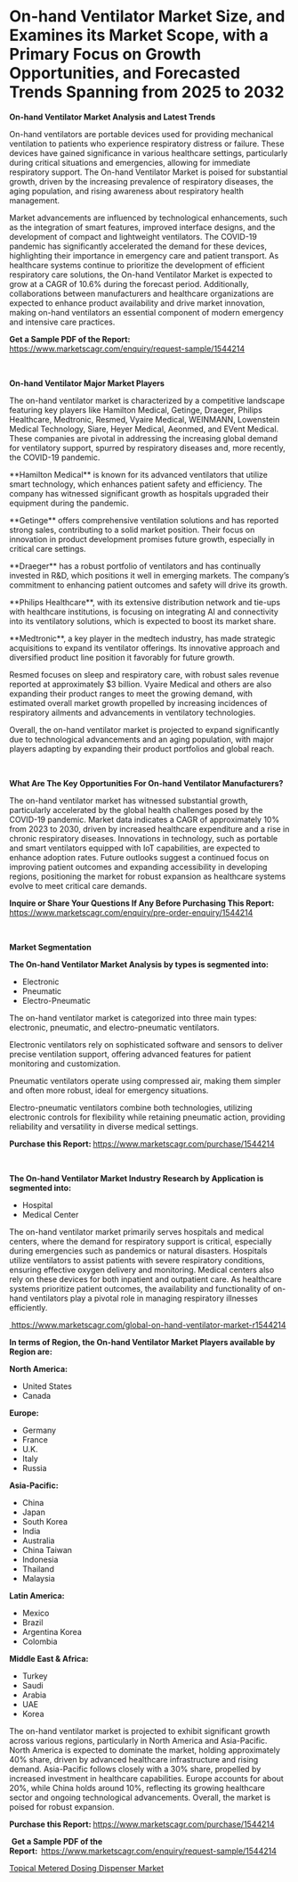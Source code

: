 <p><h1>On-hand Ventilator Market Size, and Examines its Market Scope, with a Primary Focus on Growth Opportunities, and Forecasted Trends Spanning from 2025 to 2032</h1></p><p><strong>On-hand Ventilator Market Analysis and Latest Trends</strong></p>
<p><p>On-hand ventilators are portable devices used for providing mechanical ventilation to patients who experience respiratory distress or failure. These devices have gained significance in various healthcare settings, particularly during critical situations and emergencies, allowing for immediate respiratory support. The On-hand Ventilator Market is poised for substantial growth, driven by the increasing prevalence of respiratory diseases, the aging population, and rising awareness about respiratory health management.</p><p>Market advancements are influenced by technological enhancements, such as the integration of smart features, improved interface designs, and the development of compact and lightweight ventilators. The COVID-19 pandemic has significantly accelerated the demand for these devices, highlighting their importance in emergency care and patient transport. As healthcare systems continue to prioritize the development of efficient respiratory care solutions, the On-hand Ventilator Market is expected to grow at a CAGR of 10.6% during the forecast period. Additionally, collaborations between manufacturers and healthcare organizations are expected to enhance product availability and drive market innovation, making on-hand ventilators an essential component of modern emergency and intensive care practices.</p></p>
<p><strong>Get a Sample PDF of the Report:&nbsp;</strong> <a href="https://www.marketscagr.com/enquiry/request-sample/1544214?utm_campaign=3172&utm_medium=2&utm_source=Github&utm_content=ia&utm_term=04032025&utm_id=on-hand-ventilator">https://www.marketscagr.com/enquiry/request-sample/1544214</a></p>
<p>&nbsp;</p>
<p><strong>On-hand Ventilator Major Market Players</strong></p>
<p><p>The on-hand ventilator market is characterized by a competitive landscape featuring key players like Hamilton Medical, Getinge, Draeger, Philips Healthcare, Medtronic, Resmed, Vyaire Medical, WEINMANN, Lowenstein Medical Technology, Siare, Heyer Medical, Aeonmed, and EVent Medical. These companies are pivotal in addressing the increasing global demand for ventilatory support, spurred by respiratory diseases and, more recently, the COVID-19 pandemic.</p><p>**Hamilton Medical** is known for its advanced ventilators that utilize smart technology, which enhances patient safety and efficiency. The company has witnessed significant growth as hospitals upgraded their equipment during the pandemic.</p><p>**Getinge** offers comprehensive ventilation solutions and has reported strong sales, contributing to a solid market position. Their focus on innovation in product development promises future growth, especially in critical care settings.</p><p>**Draeger** has a robust portfolio of ventilators and has continually invested in R&D, which positions it well in emerging markets. The company’s commitment to enhancing patient outcomes and safety will drive its growth.</p><p>**Philips Healthcare**, with its extensive distribution network and tie-ups with healthcare institutions, is focusing on integrating AI and connectivity into its ventilatory solutions, which is expected to boost its market share.</p><p>**Medtronic**, a key player in the medtech industry, has made strategic acquisitions to expand its ventilator offerings. Its innovative approach and diversified product line position it favorably for future growth.</p><p>Resmed focuses on sleep and respiratory care, with robust sales revenue reported at approximately $3 billion. Vyaire Medical and others are also expanding their product ranges to meet the growing demand, with estimated overall market growth propelled by increasing incidences of respiratory ailments and advancements in ventilatory technologies. </p><p>Overall, the on-hand ventilator market is projected to expand significantly due to technological advancements and an aging population, with major players adapting by expanding their product portfolios and global reach.</p></p>
<p>&nbsp;</p>
<p><strong>What Are The Key Opportunities For On-hand Ventilator Manufacturers?</strong></p>
<p><p>The on-hand ventilator market has witnessed substantial growth, particularly accelerated by the global health challenges posed by the COVID-19 pandemic. Market data indicates a CAGR of approximately 10% from 2023 to 2030, driven by increased healthcare expenditure and a rise in chronic respiratory diseases. Innovations in technology, such as portable and smart ventilators equipped with IoT capabilities, are expected to enhance adoption rates. Future outlooks suggest a continued focus on improving patient outcomes and expanding accessibility in developing regions, positioning the market for robust expansion as healthcare systems evolve to meet critical care demands.</p></p>
<p><strong>Inquire or Share Your Questions If Any Before Purchasing This Report:</strong> <a href="https://www.marketscagr.com/enquiry/pre-order-enquiry/1544214?utm_campaign=3172&utm_medium=2&utm_source=Github&utm_content=ia&utm_term=04032025&utm_id=on-hand-ventilator">https://www.marketscagr.com/enquiry/pre-order-enquiry/1544214</a></p>
<p>&nbsp;</p>
<p><strong>Market Segmentation</strong></p>
<p><strong>The On-hand Ventilator Market Analysis by types is segmented into:</strong></p>
<p><ul><li>Electronic</li><li>Pneumatic</li><li>Electro-Pneumatic</li></ul></p>
<p><p>The on-hand ventilator market is categorized into three main types: electronic, pneumatic, and electro-pneumatic ventilators. </p><p>Electronic ventilators rely on sophisticated software and sensors to deliver precise ventilation support, offering advanced features for patient monitoring and customization. </p><p>Pneumatic ventilators operate using compressed air, making them simpler and often more robust, ideal for emergency situations. </p><p>Electro-pneumatic ventilators combine both technologies, utilizing electronic controls for flexibility while retaining pneumatic action, providing reliability and versatility in diverse medical settings.</p></p>
<p><strong>Purchase this Report:&nbsp;</strong><a href="https://www.marketscagr.com/purchase/1544214?utm_campaign=3172&utm_medium=2&utm_source=Github&utm_content=ia&utm_term=04032025&utm_id=on-hand-ventilator">https://www.marketscagr.com/purchase/1544214</a></p>
<p>&nbsp;</p>
<p><strong>The On-hand Ventilator Market Industry Research by Application is segmented into:</strong></p>
<p><ul><li>Hospital</li><li>Medical Center</li></ul></p>
<p><p>The on-hand ventilator market primarily serves hospitals and medical centers, where the demand for respiratory support is critical, especially during emergencies such as pandemics or natural disasters. Hospitals utilize ventilators to assist patients with severe respiratory conditions, ensuring effective oxygen delivery and monitoring. Medical centers also rely on these devices for both inpatient and outpatient care. As healthcare systems prioritize patient outcomes, the availability and functionality of on-hand ventilators play a pivotal role in managing respiratory illnesses efficiently.</p></p>
<p><a href="https://www.marketscagr.com/global-on-hand-ventilator-market-r1544214?utm_campaign=3172&utm_medium=2&utm_source=Github&utm_content=ia&utm_term=04032025&utm_id=on-hand-ventilator">&nbsp;https://www.marketscagr.com/global-on-hand-ventilator-market-r1544214</a></p>
<p><strong>In terms of Region, the On-hand Ventilator Market Players available by Region are:</strong></p>
<p>
    <p> <strong> North America: </strong>
        <ul>
            <li>United States</li>
            <li>Canada</li>
        </ul>
        </p> 
    <p> <strong> Europe: </strong>
        <ul>
            <li>Germany</li>
            <li>France</li>
            <li>U.K.</li>
            <li>Italy</li>
            <li>Russia</li>
        </ul>
        </p> 
    <p> <strong> Asia-Pacific: </strong>
        <ul>
            <li>China</li>
            <li>Japan</li>
            <li>South Korea</li>
            <li>India</li>
            <li>Australia</li>
            <li>China Taiwan</li>
            <li>Indonesia</li>
            <li>Thailand</li>
            <li>Malaysia</li>
        </ul>
        </p> 
    <p> <strong> Latin America: </strong>
        <ul>
            <li>Mexico</li>
            <li>Brazil</li>
            <li>Argentina Korea</li>
            <li>Colombia</li>
        </ul>
        </p> 
    <p> <strong> Middle East & Africa: </strong>
        <ul>
            <li>Turkey</li>
            <li>Saudi</li>
            <li>Arabia</li>
            <li>UAE</li>
            <li>Korea</li>
        </ul>
    </p>
    </p>
<p><p>The on-hand ventilator market is projected to exhibit significant growth across various regions, particularly in North America and Asia-Pacific. North America is expected to dominate the market, holding approximately 40% share, driven by advanced healthcare infrastructure and rising demand. Asia-Pacific follows closely with a 30% share, propelled by increased investment in healthcare capabilities. Europe accounts for about 20%, while China holds around 10%, reflecting its growing healthcare sector and ongoing technological advancements. Overall, the market is poised for robust expansion.</p></p>
<p><strong>Purchase this Report: </strong><a href="https://www.marketscagr.com/purchase/1544214?utm_campaign=3172&utm_medium=2&utm_source=Github&utm_content=ia&utm_term=04032025&utm_id=on-hand-ventilator">https://www.marketscagr.com/purchase/1544214</a></p>
<p>&nbsp;<strong>Get a Sample PDF of the Report:&nbsp;&nbsp;</strong><a href="https://www.marketscagr.com/enquiry/request-sample/1544214?utm_campaign=3172&utm_medium=2&utm_source=Github&utm_content=ia&utm_term=04032025&utm_id=on-hand-ventilator">https://www.marketscagr.com/enquiry/request-sample/1544214</a></p>
<p><strong></strong></p>
<p><p><a href="https://github.com/wakerizaak8g/Market-Research-Report-List-1/blob/main/topical-metered-dosing-dispenser-market.md?utm_campaign=3172&utm_medium=2&utm_source=Github&utm_content=ia&utm_term=04032025&utm_id=on-hand-ventilator">Topical Metered Dosing Dispenser Market</a></p></p>
